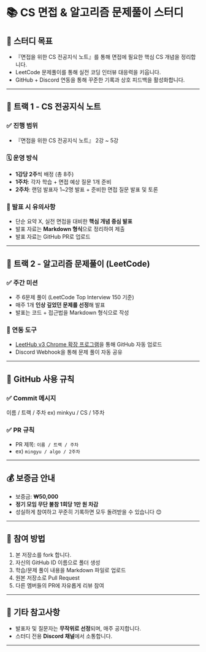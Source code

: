 # 📚 CS 면접 & 알고리즘 문제풀이 스터디

## 🎯 스터디 목표
- 『면접을 위한 CS 전공지식 노트』를 통해 면접에 필요한 핵심 CS 개념을 정리합니다.
- LeetCode 문제풀이를 통해 실전 코딩 인터뷰 대응력을 키웁니다.
- GitHub + Discord 연동을 통해 꾸준한 기록과 상호 피드백을 활성화합니다.

---

## 🧩 트랙 1 - CS 전공지식 노트

### ✅ 진행 범위
- 『면접을 위한 CS 전공지식 노트』 2강 ~ 5강

### 🗓️ 운영 방식
- **1강당 2주**씩 배정 (총 8주)
- **1주차**: 각자 학습 + 면접 예상 질문 1개 준비
- **2주차**: 랜덤 발표자 1~2명 발표 + 준비한 면접 질문 발표 및 토론

### 📝 발표 시 유의사항
- 단순 요약 X, 실전 면접을 대비한 **핵심 개념 중심 발표**
- 발표 자료는 **Markdown 형식**으로 정리하여 제출
- 발표 자료는 GitHub PR로 업로드

---

## 🧠 트랙 2 - 알고리즘 문제풀이 (LeetCode)

### ✅ 주간 미션
- 주 6문제 풀이 (LeetCode Top Interview 150 기준)
- 매주 1개 **인상 깊었던 문제를 선정**해 발표
- 발표는 코드 + 접근법을 Markdown 형식으로 작성

### 🔧 연동 도구
- [LeetHub v3 Chrome 확장 프로그램](https://chromewebstore.google.com/detail/leethub-v3/kdkgpjpenaeoodajljkflmlnkoihkmda?hl=ko&utm_source=ext_sidebar)을 통해 GitHub 자동 업로드
- Discord Webhook을 통해 문제 풀이 자동 공유  

---
## 💾 GitHub 사용 규칙

### ✅ Commit 메시지

이름 / 트랙 / 주차
ex) minkyu / CS / 1주차

### ✅ PR 규칙
- PR 제목: `이름 / 트랙 / 주차`
- ex) `mingyu / algo / 2주차`

---
## 💰 보증금 안내
- 보증금: **₩50,000**
- **정기 모임 무단 불참 1회당 1만 원 차감**
- 성실하게 참여하고 꾸준히 기록하면 모두 돌려받을 수 있습니다 😊

---

## 🙋 참여 방법
1. 본 저장소를 fork 합니다.
2. 자신의 GitHub ID 이름으로 폴더 생성
3. 학습/문제 풀이 내용을 Markdown 파일로 업로드
4. 원본 저장소로 Pull Request
5. 다른 멤버들의 PR에 자유롭게 리뷰 참여

---

## 📎 기타 참고사항
- 발표자 및 질문자는 **무작위로 선정**되며, 매주 공지합니다.
- 스터디 전용 **Discord 채널**에서 소통합니다.

---
